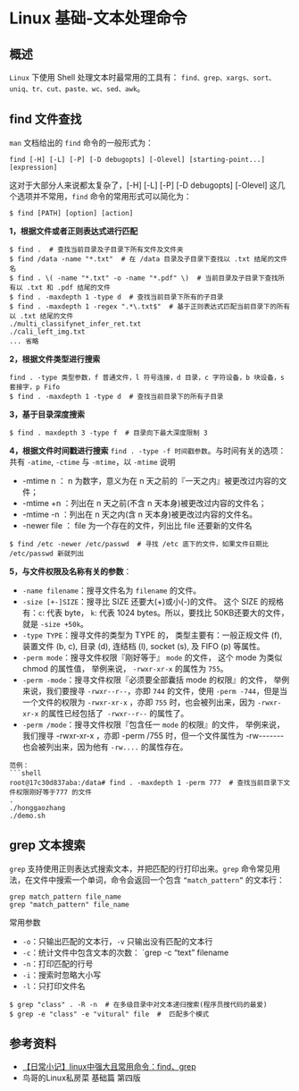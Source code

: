 # Linux 基础-文本处理命令
## 概述
`Linux` 下使用 Shell 处理文本时最常用的工具有： `find、grep、xargs、sort、uniq、tr、cut、paste、wc、sed、awk`。
## find 文件查找
`man` 文档给出的 `find` 命令的一般形式为：
```shell 
find [-H] [-L] [-P] [-D debugopts] [-Olevel] [starting-point...] [expression]
```
这对于大部分人来说都太复杂了，[-H] [-L] [-P] [-D debugopts] [-Olevel] 这几个选项并不常用，`find` 命令的常用形式可以简化为：
```shell
$ find [PATH] [option] [action]
```
**1，根据文件或者正则表达式进行匹配**
```shell
$ find .  # 查找当前目录及子目录下所有文件及文件夹
$ find /data -name "*.txt"  # 在 /data 目录及子目录下查找以 .txt 结尾的文件名
$ find . \( -name "*.txt" -o -name "*.pdf" \)  # 当前目录及子目录下查找所有以 .txt 和 .pdf 结尾的文件
$ find . -maxdepth 1 -type d  # 查找当前目录下所有的子目录
$ find . -maxdepth 1 -regex ".*\.txt$"  # 基于正则表达式匹配当前目录下的所有以 .txt 结尾的文件
./multi_classifynet_infer_ret.txt
./cali_left_img.txt
... 省略
```
**2，根据文件类型进行搜索**
```shell
find . -type 类型参数，f 普通文件，l 符号连接，d 目录，c 字符设备，b 块设备，s 套接字，p Fifo
$ find . -maxdepth 1 -type d  # 查找当前目录下的所有子目录
```
**3，基于目录深度搜索**
```shell
$ find . maxdepth 3 -type f  # 目录向下最大深度限制 3
```
**4，根据文件时间戳进行搜索**
`find . -type -f 时间戳参数`。与时间有关的选项：共有 `-atime`, `-ctime` 与 `-mtime`，以 `-mtime` 说明
+ -mtime n ： n 为数字，意义为在 n 天之前的『一天之内』被更改过内容的文件；
+ -mtime +n ：列出在 n 天之前(不含 n 天本身)被更改过内容的文件名；
+ -mtime -n ：列出在 n 天之内(含 n 天本身)被更改过内容的文件名。
+ -newer file ： file 为一个存在的文件，列出比 file 还要新的文件名

```shell
$ find /etc -newer /etc/passwd  # 寻找 /etc 底下的文件，如果文件日期比 /etc/passwd 新就列出
```
**5，与文件权限及名称有关的参数**：
+ `-name filename`：搜寻文件名为 `filename` 的文件。
+ `-size [+-]SIZE`：搜寻比 SIZE 还要大(+)或小(-)的文件。 这个 SIZE 的规格有：`c`: 代表 byte， `k`: 代表 1024 bytes。所以，要找比 50KB还要大的文件，就是 `-size +50k`。
+ `-type TYPE`：搜寻文件的类型为 TYPE 的， 类型主要有：一般正规文件 (f), 装置文件 (b, c), 目录 (d), 连结档 (l), socket (s), 及 FIFO (p) 等属性。
+ `-perm mode`：搜寻文件权限『刚好等于』 `mode` 的文件， 这个 mode 为类似 chmod 的属性值， 举例来说， `-rwxr-xr-x` 的属性为 `755`。
+ `-perm -mode`：搜寻文件权限『必须要全部囊括 mode 的权限』的文件， 举例来说，我们要搜寻 `-rwxr--r--`，亦即 `744` 的文件，使用 `-perm -744`，但是当一个文件的权限为 `-rwxr-xr-x` ，亦即 `755` 时，也会被列出来，因为 `-rwxr-xr-x` 的属性已经包括了` -rwxr--r--` 的属性了。
+ `-perm /mode`：搜寻文件权限『包含任一 `mode` 的权限』的文件， 举例来说，我们搜寻 -rwxr-xr-x ，亦即 -perm /755 时，但一个文件属性为 -rw-------也会被列出来，因为他有 `-rw....` 的属性存在。
```
范例：
```shell
root@17c30d837aba:/data# find . -maxdepth 1 -perm 777  # 查找当前目录下文件权限刚好等于777 的文件
.
./honggaozhang
./demo.sh
```
## grep 文本搜索
`grep` 支持使用正则表达式搜索文本，并把匹配的行打印出来。`grep` 命令常见用法，在文件中搜索一个单词，命令会返回一个包含 `“match_pattern”` 的文本行：
```shell
grep match_pattern file_name
grep "match_pattern" file_name
```
常用参数
+ `-o`：只输出匹配的文本行，`-v` 只输出没有匹配的文本行
+ `-c`：统计文件中包含文本的次数： `grep -c “text” filename
+ `-n`：打印匹配的行号
+ `-i`：搜索时忽略大小写
+ `-l`：只打印文件名

```shell
$ grep "class" . -R -n  # 在多级目录中对文本递归搜索(程序员搜代码的最爱)
$ grep -e "class" -e "vitural" file  #  匹配多个模式
```
## 参考资料
+ [【日常小记】linux中强大且常用命令：find、grep](cnblogs.com/skynet/archive/2010/12/25/1916873.html)
+ 鸟哥的Linux私房菜 基础篇 第四版
